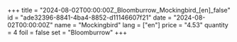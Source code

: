+++
title = "2024-08-02T00:00:00Z_Bloomburrow_Mockingbird_[en]_false"
id = "ade32396-8841-4ba4-8852-d11146607f21"
date = "2024-08-02T00:00:00Z"
name = "Mockingbird"
lang = ["en"]
price = "4.53"
quantity = 4
foil = false
set = "Bloomburrow"
+++
